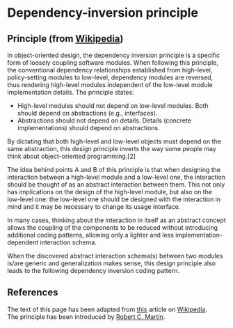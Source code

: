 # Dependency-inversion principle

## Principle (from [Wikipedia](https://www.wikipedia.org/))
In object-oriented design, the dependency inversion principle is a specific form of loosely coupling software modules. When following this principle, the conventional dependency relationships established from high-level, policy-setting modules to low-level, dependency modules are reversed, thus rendering high-level modules independent of the low-level module implementation details. The principle states:

* High-level modules should not depend on low-level modules. Both should depend on abstractions (e.g., interfaces).
* Abstractions should not depend on details. Details (concrete implementations) should depend on abstractions.

By dictating that both high-level and low-level objects must depend on the same abstraction, this design principle inverts the way some people may think about object-oriented programming.[2]

The idea behind points A and B of this principle is that when designing the interaction between a high-level module and a low-level one, the interaction should be thought of as an abstract interaction between them. This not only has implications on the design of the high-level module, but also on the low-level one: the low-level one should be designed with the interaction in mind and it may be necessary to change its usage interface.

In many cases, thinking about the interaction in itself as an abstract concept allows the coupling of the components to be reduced without introducing additional coding patterns, allowing only a lighter and less implementation-dependent interaction schema.

When the discovered abstract interaction schema(s) between two modules is/are generic and generalization makes sense, this design principle also leads to the following dependency inversion coding pattern.  

## References

The text of this page has been adapted from [this](https://en.wikipedia.org/wiki/Dependency_inversion_principle) article on  [Wikipedia](https://www.wikipedia.org/).  
The principle has been introduced by [Robert C. Martin](https://en.wikipedia.org/wiki/Robert_C._Martin).  
